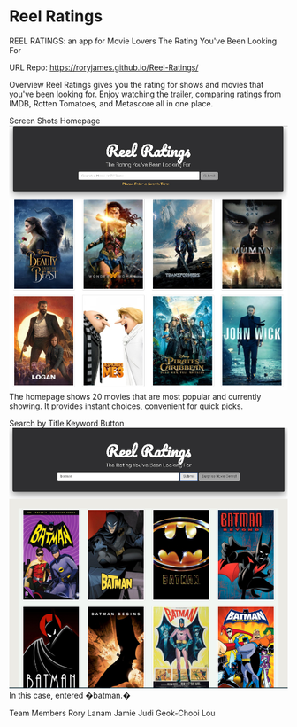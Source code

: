 # Reel Ratings

REEL RATINGS: an app for Movie Lovers
The Rating You've Been Looking For

URL
Repo: https://roryjames.github.io/Reel-Ratings/

Overview
Reel Ratings gives you the rating for shows and movies that you've been looking for. Enjoy watching the trailer, comparing ratings from IMDB, Rotten Tomatoes, and Metascore all in one place.

Screen Shots
Homepage
![homepage](screenshots/homepage.png "homepage")
The homepage shows 20 movies that are most popular and currently showing. It provides instant choices, convenient for quick picks.

Search by Title Keyword Button
![search Batman](screenshots/search_batman.png "Search by keyword")
In this case, entered �batman.�

Team Members
Rory Lanam
Jamie Judi
Geok-Chooi Lou
